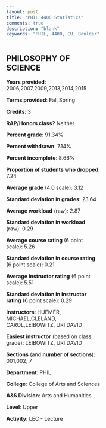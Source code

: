 ```yaml
---
layout: post
title: "PHIL 4400 Statistics"
comments: true
description: "blank"
keywords: "PHIL, 4400, CU, Boulder"
--- 
```

<head>
<script src="https://ajax.googleapis.com/ajax/libs/jquery/2.1.3/jquery.min.js"></script>
<script src="https://dl.dropboxusercontent.com/s/pc42nxpaw1ea4o9/highcharts.js?dl=0"></script>
<!-- <script src="../assets/js/highcharts.js"></script> -->
<style type="text/css">@font-face {
	font-family: "Bebas Neue";
	src: url(https://www.filehosting.org/file/details/544349/BebasNeue%20Regular.otf) format("opentype");
	}
	h1.Bebas { 
		font-family: "Bebas Neue", Verdana, Tahoma;
	}
</style>
</head>
<body>
	<div id="container" style="float: right; width: 45%; height: 88%; margin-left: 2.5%; margin-right: 2.5%;"></div>
	<script language="JavaScript">
		$(document).ready(function() {
		var chart = {type: 'column'};
		var title = {text: 'Grade Distribution'};
		var xAxis = {categories: ['A','B','C','D','F'],crosshair: true};
		var yAxis = {min: 0,title: {text: 'Percentage'}};
		var tooltip = {headerFormat: '<center><b><span style="font-size:20px">{point.key}</span></b></center>',
		               pointFormat: '<td style="padding:0"><b>{point.y:.1f}%</b></td>',
		               footerFormat: '</table>',shared: true,useHTML: true};
		var plotOptions = {column: {pointPadding: 0.0,borderWidth: 0}};  
		var credits = {enabled: false};var series= [{name: 'Percent',data: [40.8,38.4,14.4,3.2,3.2,]}];
		var json = {};
		json.chart = chart;
		json.title = title;
		json.tooltip = tooltip;
		json.xAxis = xAxis;
		json.yAxis = yAxis;  
		json.series = series;
		json.plotOptions = plotOptions;  
		json.credits = credits;
		$('#container').highcharts(json);
	});
	</script>
</body>
			   
## PHILOSOPHY OF SCIENCE

**Years provided**: 2006,2007,2009,2013,2014,2015

**Terms provided**: Fall,Spring

**Credits**: 3

**RAP/Honors class?** Neither

**Percent grade**: 91.34%

**Percent withdrawn**: 7.14%

**Percent incomplete**: 8.66%

**Proportion of students who dropped**: 7.24

**Average grade** (4.0 scale): 3.12

**Standard deviation in grades**: 23.64

**Average workload** (raw): 2.87

**Standard deviation in workload** (raw): 0.29

**Average course rating** (6 point scale): 5.26

**Standard deviation in course rating** (6 point scale): 0.21

**Average instructor rating** (6 point scale): 5.51

**Standard deviation in instructor rating** (6 point scale): 0.29

**Instructors**: HUEMER, MICHAEL,CLELAND, CAROL,LEIBOWITZ, URI DAVID

**Easiest instructor** (based on class grade): LEIBOWITZ, URI DAVID

**Sections** (and **number of sections**): 001,002, 7

**Department**: PHIL

**College**: College of Arts and Sciences

**A&S Division**: Arts and Humanities

**Level**: Upper

**Activity**: LEC - Lecture